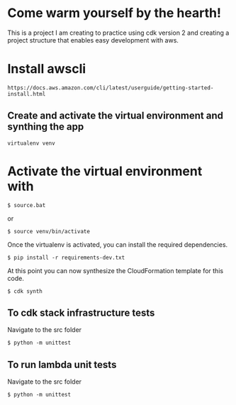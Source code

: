 
# Come warm yourself by the hearth!

This is a project I am creating to practice using cdk version 2 and creating a project structure that enables easy development with aws.

# Install awscli
```
https://docs.aws.amazon.com/cli/latest/userguide/getting-started-install.html
```

## Create and activate the virtual environment and synthing the app

```
virtualenv venv

```
# Activate the virtual environment with
```
$ source.bat
```
or 
```
$ source venv/bin/activate
```

Once the virtualenv is activated, you can install the required dependencies.
```
$ pip install -r requirements-dev.txt
```

At this point you can now synthesize the CloudFormation template for this code.
```
$ cdk synth
```

## To cdk stack infrastructure tests
Navigate to the src folder
```
$ python -m unittest
```

## To run lambda unit tests
Navigate to the src folder
```
$ python -m unittest
```